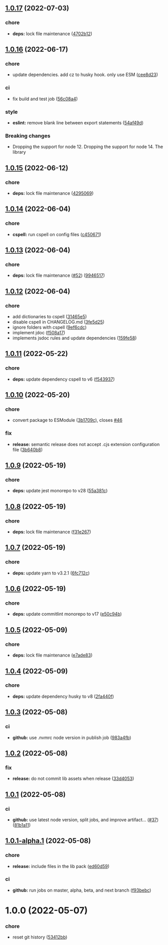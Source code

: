 ## [1.0.17](https://github.com/blephy/simple-rxstate/compare/v1.0.16...v1.0.17) (2022-07-03)


### chore

* **deps:** lock file maintenance ([4702b12](https://github.com/blephy/simple-rxstate/commit/4702b12fabd67ba43ba44cc7fd07433d13c26323))

## [1.0.16](https://github.com/blephy/simple-rxstate/compare/v1.0.15...v1.0.16) (2022-06-17)


### chore

* update dependencies. add cz to husky hook. only use ESM ([cee8d23](https://github.com/blephy/simple-rxstate/commit/cee8d232fb5e442e3ac69f4747000d05ef74b683))


### ci

* fix build and test job ([56c08a4](https://github.com/blephy/simple-rxstate/commit/56c08a4865c42eef80ca1ffc329942e5d0fd44b7))


### style

* **eslint:** remove blank line between export statements ([54af49d](https://github.com/blephy/simple-rxstate/commit/54af49d2043ecace311a71fc5f37b83191d21d4d))


### Breaking changes

* Dropping the support for node 12. Dropping the support for node 14. The library

## [1.0.15](https://github.com/blephy/simple-rxstate/compare/v1.0.14...v1.0.15) (2022-06-12)


### chore

* **deps:** lock file maintenance ([4295069](https://github.com/blephy/simple-rxstate/commit/429506929b5288f9ece4058c7b5f040ce393c18b))

## [1.0.14](https://github.com/blephy/simple-rxstate/compare/v1.0.13...v1.0.14) (2022-06-04)


### chore

* **cspell:** run cspell on config files ([c450671](https://github.com/blephy/simple-rxstate/commit/c450671c8e34ba4ac4b9af1a6bc5931f07a0c705))

## [1.0.13](https://github.com/blephy/simple-rxstate/compare/v1.0.12...v1.0.13) (2022-06-04)


### chore

* **deps:** lock file maintenance ([#52](https://github.com/blephy/simple-rxstate/issues/52)) ([9946517](https://github.com/blephy/simple-rxstate/commit/99465175d1088ca827abdb9ebe3abd8a998560ed))

## [1.0.12](https://github.com/blephy/simple-rxstate/compare/v1.0.11...v1.0.12) (2022-06-04)


### chore

* add dictionaries to cspell ([31465e5](https://github.com/blephy/simple-rxstate/commit/31465e56e3cc746480218b2659c1a8be5b0a465f))
* disable cspell in CHANGELOG.md ([3fe5d25](https://github.com/blephy/simple-rxstate/commit/3fe5d2512641fbf927beebd85f3f7085db606a24))
* ignore folders with cspell ([9ef6cdc](https://github.com/blephy/simple-rxstate/commit/9ef6cdc40c185392bca174adebbbb26760165a61))
* implement jdoc ([f508a17](https://github.com/blephy/simple-rxstate/commit/f508a17e8d3af0de6fd759b8d1eb5617de84e3da))
* implements jsdoc rules and update dependencies ([159fe58](https://github.com/blephy/simple-rxstate/commit/159fe58b26b65e3d99825c0d46021a5d651fd207))

## [1.0.11](https://github.com/blephy/simple-rxstate/compare/v1.0.10...v1.0.11) (2022-05-22)


### chore

* **deps:** update dependency cspell to v6 ([f543937](https://github.com/blephy/simple-rxstate/commit/f543937711c38f3773928aa0f4f48d53859e3c5d))

## [1.0.10](https://github.com/blephy/simple-rxstate/compare/v1.0.9...v1.0.10) (2022-05-20)


### chore

* convert package to ESModule ([3b1709c](https://github.com/blephy/simple-rxstate/commit/3b1709ccc04026def824231ea86bd90da828d2ae)), closes [#46](https://github.com/blephy/simple-rxstate/issues/46)


### fix

* **release:** semantic release does not accept .cjs extension configuration file ([3b640b8](https://github.com/blephy/simple-rxstate/commit/3b640b88de35460b12cdb8fa266814e01316596d))

## [1.0.9](https://github.com/blephy/simple-rxstate/compare/v1.0.8...v1.0.9) (2022-05-19)


### chore

* **deps:** update jest monorepo to v28 ([55a381c](https://github.com/blephy/simple-rxstate/commit/55a381c9aef6fe8dc698323bfbfa5467fc09145c))

## [1.0.8](https://github.com/blephy/simple-rxstate/compare/v1.0.7...v1.0.8) (2022-05-19)


### chore

* **deps:** lock file maintenance ([f31e267](https://github.com/blephy/simple-rxstate/commit/f31e267fcd2e1aaa66fb129fb0837268a5c34bd0))

## [1.0.7](https://github.com/blephy/simple-rxstate/compare/v1.0.6...v1.0.7) (2022-05-19)


### chore

* **deps:** update yarn to v3.2.1 ([6fc712c](https://github.com/blephy/simple-rxstate/commit/6fc712c8f7d6369ac424aef92af4107991ac34c0))

## [1.0.6](https://github.com/blephy/simple-rxstate/compare/v1.0.5...v1.0.6) (2022-05-19)


### chore

* **deps:** update commitlint monorepo to v17 ([e50c94b](https://github.com/blephy/simple-rxstate/commit/e50c94bdae0e385afe82ba79e3be4b1f40e33c4f))

## [1.0.5](https://github.com/blephy/simple-rxstate/compare/v1.0.4...v1.0.5) (2022-05-09)


### chore

* **deps:** lock file maintenance ([e7ade83](https://github.com/blephy/simple-rxstate/commit/e7ade83f25f0b5f392c3dc56c03761e8d6a6d9e6))

## [1.0.4](https://github.com/blephy/simple-rxstate/compare/v1.0.3...v1.0.4) (2022-05-09)


### chore

* **deps:** update dependency husky to v8 ([2fa440f](https://github.com/blephy/simple-rxstate/commit/2fa440f5896db781c4670d611c27fe75fe865fe0))

## [1.0.3](https://github.com/blephy/simple-rxstate/compare/v1.0.2...v1.0.3) (2022-05-08)


### ci

* **github:** use .nvmrc node version in publish job ([983a4fb](https://github.com/blephy/simple-rxstate/commit/983a4fbac872632260e40b24e48efbdcec58b1ab))

## [1.0.2](https://github.com/blephy/simple-rxstate/compare/v1.0.1...v1.0.2) (2022-05-08)


### fix

* **release:** do not commit lib assets when release ([33d4053](https://github.com/blephy/simple-rxstate/commit/33d40539eb2cfb26158d7a4deb370a919dea82a7))

## [1.0.1](https://github.com/blephy/simple-rxstate/compare/v1.0.0...v1.0.1) (2022-05-08)


### ci

* **github:** use latest node version, split jobs, and improve artifact… ([#37](https://github.com/blephy/simple-rxstate/issues/37)) ([81b1a11](https://github.com/blephy/simple-rxstate/commit/81b1a113c2e1d8c3c182120d707aa664cee37b3a))

## [1.0.1-alpha.1](https://github.com/blephy/simple-rxstate/compare/v1.0.0...v1.0.1-alpha.1) (2022-05-08)


### chore

* **release:** include files in the lib pack ([ed60d59](https://github.com/blephy/simple-rxstate/commit/ed60d5955b5c05b34de41f86e8aafbfccb172077))


### ci

* **github:** run jobs on master, alpha, beta, and next branch ([f93bebc](https://github.com/blephy/simple-rxstate/commit/f93bebc0555d163e12f9ecf404dc5beabd350ade))

# 1.0.0 (2022-05-07)


### chore

* reset git history ([53412bb](https://github.com/blephy/simple-rxstate/commit/53412bbb713c8e38f4d9a6d291231d6000e4f3c8))
